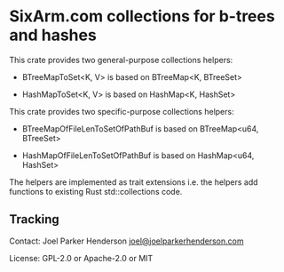 # SixArm.com collections for b-trees and hashes

This crate provides two general-purpose collections helpers:

* BTreeMapToSet<K, V> is based on BTreeMap<K, BTreeSet<V>>

* HashMapToSet<K, V> is based on HashMap<K, HashSet<V>>

This crate provides two specific-purpose collections helpers:

* BTreeMapOfFileLenToSetOfPathBuf is based on BTreeMap<u64, BTreeSet<PathBuf>>

* HashMapOfFileLenToSetOfPathBuf is based on HashMap<u64, HashSet<PathBuf>>

The helpers are implemented as trait extensions i.e. the helpers add 
functions to existing Rust std::collections code.


## Tracking

Contact: Joel Parker Henderson <joel@joelparkerhenderson.com>

License: GPL-2.0 or Apache-2.0 or MIT